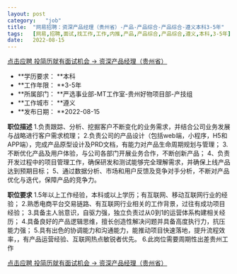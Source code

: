```yaml
---
layout:	post
category:	"job"
title:	"网易招聘：资深产品经理（贵州省）-产品-产品综合-产品综合-遵义本科3-5年"
tags:	[网易,招聘,面试,找工作,工作,内推,产品,产品综合,产品综合,遵义,本科,3-5年]
date:	2022-08-15
---
```


[点击应聘 投简历就有面试机会 -> 资深产品经理（贵州省）](http://mobile.bole.netease.com/bole/boleDetail?id=42130&employeeId=346f03c3cda5f04c&key=all)



- **学历要求： **本科
- **工作年限： **3-5年
- **所属部门： **严选事业部-MT工作室-贵州好物项目部-产技组
- **工作城市： **遵义
- **发布日期： **2022-08-15



**职位描述**
1.负责跟踪、分析、挖掘客户不断变化的业务需求，并结合公司业务发展与战略进行客户需求梳理；
2.负责公司的产品设计（包括web端，小程序，H5和APP端），完成产品原型设计及PRD文档，有能力对产品生命周期规划与管理；
3.不断优化产品及用户体验，与公司各部门开展业务合作，不断创新产品；
4、负责开发过程中的项目管理工作，确保研发和测试能够完全理解需求，并确保上线产品达到预期目标；
5、通过数据分析、市场和用户反馈及竞争对手分析，不断对产品优化与迭代，保障产品的竞争力。



**职位要求**
1.5年以上工作经验，本科或以上学历；有互联网、移动互联网行业的经验；
2.熟悉电商平台交易链路、有互联网行业相关的工作背景，过往有成功项目经验；
3.具备主人翁意识，自驱力强，独立负责过从0到1的运营体系构建相关经历；
4.具备良好的产品逻辑思维，擅长创造性解决问题并具备高度执行力，抗压能力强；
5.具有出色的协调能力和沟通能力，能推动项目快速落地，提升流程效率，，有产品运营经验、互联网热点敏锐者优先。
6.此岗位需要周期性出差贵州工作



[点击应聘 投简历就有面试机会 -> 资深产品经理（贵州省）](http://mobile.bole.netease.com/bole/boleDetail?id=42130&employeeId=346f03c3cda5f04c&key=all)